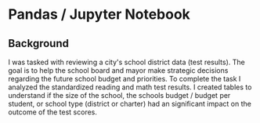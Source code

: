 # Pandas / Jupyter Notebook


## Background
I was tasked with reviewing a city's school district data (test results). The goal is to help the school board and mayor make strategic decisions regarding the future school budget and priorities.
To complete the task I analyzed the standardized reading and math test results. I created tables to understand if the size of the school, the schools budget / budget per student, or school type (district or charter) had an significant impact on the outcome of the test scores.  

